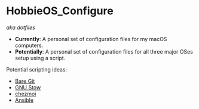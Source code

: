 # HobbieOS_Configure
*aka dotfiles*

- **Currently**: A personal set of configuration files for my macOS computers.
- **Potentially**: A personal set of configuration files for all three major OSes setup using a script.

Potential scripting ideas:
- [Bare Git](https://www.atlassian.com/git/tutorials/dotfiles)
- [GNU Stow](https://www.gnu.org/software/stow/)
- [chezmoi](https://github.com/twpayne/chezmoi)
- [Ansible](https://www.ansible.com)